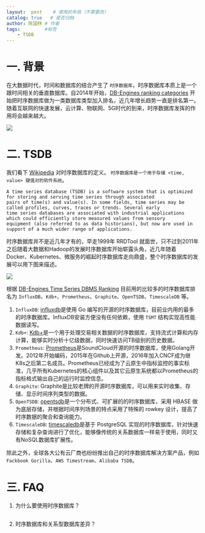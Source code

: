 ```yaml
---
layout:  post    # 使用的布局（不需要改）
catalog: true   # 是否归档
author: 陈国林 # 作者
tags:         #标签
    - TSDB
---
```


# 一. 背景
在大数据时代，时间和数据库的结合产生了 `时序数据库`，时序数据库本质上是一个跟时间相关的垂直数据库。自2014年开始，[DB-Engines ranking categories](https://db-engines.com/en/ranking_categories) 开始把时序数据库做为一类数据库类型加入排名，近几年增长趋势一直是排名第一。随着互联网的快速发展，云计算、物联网、5G时代的到来，时序数据库发挥的作用将会越来越大。

![](https://github.com/chenguolin/chenguolin.github.io/blob/master/data/image/db-ranking.png?raw=true)

# 二. TSDB
我们看下 [Wikipedia](https://en.wikipedia.org/wiki/Time_series_database) 对时序数据库的定义。 `时序数据库是一个用于存储 <time, value> 键值对的软件系统`。

```
A time series database (TSDB) is a software system that is optimized for storing and serving time series through associated 
pairs of time(s) and value(s). In some fields, time series may be called profiles, curves, traces or trends. Several early 
time series databases are associated with industrial applications which could efficiently store measured values from sensory 
equipment (also referred to as data historians), but now are used in support of a much wider range of applications.
```

时序数据库并不是近几年才有的，早走1999年 RRDTool 就面世，只不过到2011年之后随着大数据和Hadoop的发展时序数据库开始崭露头角，近几年随着Docker、Kubernetes、微服务的崛起时序数据库走向鼎盛，整个时序数据库的发展可以用下图来描述。

![](https://github.com/chenguolin/chenguolin.github.io/blob/master/data/image/tsdb-fazhan.png?raw=true)

根据 [DB-Engines Time Series DBMS Ranking](https://db-engines.com/en/ranking_trend/time+series+dbms) 目前用的比较多的时序数据库排名为 `InfluxDB`、`Kdb+`、`Prometheus`、`Graphite`、`OpenTSDB`、`TimescaleDB` 等。

1. `InfluxDB`: [influxdb](https://github.com/influxdata/influxdb)是使用 Go 编写的开源的时序数据库，目前业内用的最多的时序数据库。InfluxDB安装方便没有任何依赖，使用 `TSMT` 结构实现高性能数据读写。
2. `Kdb+`: [Kdb+](https://github.com/KxSystems/kdb)是一个用于处理交易相关数据的时序数据库，支持流式计算和内存计算，能够实时分析十亿级数据，同时快速访问TB级别的历史数据。
3. `Prometheus`: [Prometheus](https://prometheus.io/)是SoundCloud开源的时序数据库，使用Golang开发。2012年开始编码，2015年在Github上开源，2016年加入CNCF成为继K8s之后第二名成员。Prometheus已经成为了云原生中指标监控的事实标准，几乎所有Kubernetes的核心组件以及其它云原生系统都以Prometheus的指标格式输出自己的运行时监控信息。
4. `Graphite`: Graphite是比较老牌的开源时序数据库，可以用来实时收集、存储、显示时间序列类型的数据。
5. `OpenTSDB`: [opentsdb](https://github.com/OpenTSDB/opentsdb)是一个分布式、可扩展的的时序数据库，采用 HBASE 做为底层存储，并根据时间序列场景的特点采用了特殊的 rowkey 设计，提高了时序数据的聚合和查询能力。
6. `TimescaleDB`: [timescaledb](https://github.com/timescale/timescaledb)是基于 PostgreSQL 实现的时序数据库，针对快速存储和复杂查询进行了优化，能够像传统的关系数据库一样易于使用，同时又有NoSQL数据库扩展性。

除此之外，全球各大公有云厂商也纷纷推出自己的时序数据库解决方案产品，例如 `Fackbook Gorilla`、`AWS Timestream`、`Alibaba TSDB`。

# 三. FAQ
1. 为什么要使用时序数据库？
   ```
   ```

2. 时序数据库和关系型数据库差异？
   ```
   ```

